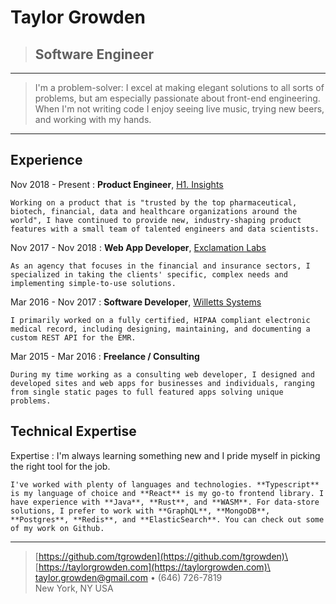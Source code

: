 Taylor Growden
============

> <h2 class="subtitle">Software Engineer</h2>

----

> I'm a problem-solver: I excel at making elegant solutions to all sorts of problems, but am especially passionate about front-end engineering. When I'm not writing code I enjoy seeing live music, trying new beers, and working with my hands.

----

Experience
----------
Nov 2018 - Present
:   **Product Engineer**, [H1. Insights](https://h1insights.com)

    Working on a product that is "trusted by the top pharmaceutical, biotech, financial, data and healthcare organizations around the world", I have continued to provide new, industry-shaping product features with a small team of talented engineers and data scientists.

Nov 2017 - Nov 2018
:   **Web App Developer**, [Exclamation Labs](https://exclamationlabs.com/)

    As an agency that focuses in the financial and insurance sectors, I specialized in taking the clients' specific, complex needs and implementing simple-to-use solutions.

Mar 2016 - Nov 2017
:   **Software Developer**, [Willetts Systems](https://willettstech.com/)

    I primarily worked on a fully certified, HIPAA compliant electronic medical record, including designing, maintaining, and documenting a custom REST API for the EMR.

Mar 2015 - Mar 2016
:   **Freelance / Consulting**

    During my time working as a consulting web developer, I designed and developed sites and web apps for businesses and individuals, ranging from single static pages to full featured apps solving unique problems.

Technical Expertise
--------------------

Expertise
:  I'm always learning something new and I pride myself in picking the right tool for the job.

    I've worked with plenty of languages and technologies. **Typescript** is my language of choice and **React** is my go-to frontend library. I have experience with **Java**, **Rust**, and **WASM**. For data-store solutions, I prefer to work with **GraphQL**, **MongoDB**, **Postgres**, **Redis**, and **ElasticSearch**. You can check out some of my work on Github.

----

> [https://github.com/tgrowden](https://github.com/tgrowden)\
> [https://taylorgrowden.com](https://taylorgrowden.com)\
> <taylor.growden@gmail.com> • (646) 726-7819\
> New York, NY USA
